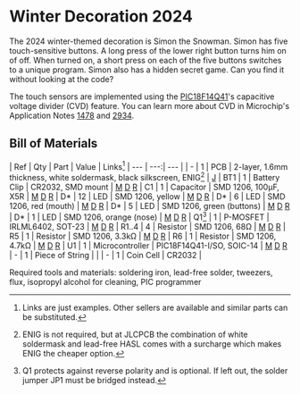 # Winter Decoration 2024

The 2024 winter-themed decoration is Simon the Snowman. Simon has five touch-sensitive buttons. A long press of the lower right button turns him on of off. When turned on, a short press on each of the five buttons switches to a unique program. Simon also has a hidden secret game. Can you find it without looking at the code?

The touch sensors are implemented using the [PIC18F14Q41](https://www.microchip.com/en-us/product/pic18f14q41)'s capacitive voltage divider (CVD) feature. You can learn more about CVD in Microchip's Application Notes [1478](https://ww1.microchip.com/downloads/en/appnotes/01478A.pdf) and [2934](https://ww1.microchip.com/downloads/en/AppNotes/AN2934-Capacitive-Touch-Sensor-Design-Guidelines-00002934A.pdf). 

## Bill of Materials

| Ref | Qty | Part | Value | Links[^links]
| --- | ---:| --- |
| - | 1 | PCB | 2-layer, 1.6mm thickness, white soldermask, black silkscreen, ENIG[^enig] | [J](https://jlcpcb.com/)
| BT1 | 1 | Battery Clip | CR2032, SMD mount | [M](https://mouser.com/ProductDetail/?qs=sGAEpiMZZMvxqoKe%252BDjhrhkd9JgmX6KPIe2Fc6FHFcOAlHTLYwGDJA%3D%3D) [D](https://www.digikey.com/en/products/detail/te-connectivity-linx/BAT-HLD-003-SMT-TR/14301788?s=N4IgTCBcDaIEIEEAqBaAEgGQCIoAy4GYUBlAWVSQCUQBdAXyA) [R](https://www.reichelt.de/shop/produkt/knopfzellenclip_fuer_20_mm_smd-56574)
| C1 | 1 | Capacitor | SMD 1206, 100µF, X5R | [M](https://mouser.com/ProductDetail/?qs=pUKx8fyJudDzdyEEakAKPA%3D%3D) [D](https://www.digikey.com/en/products/detail/murata-electronics/GRM31CR60J107KEA8L/16286000?s=N4IgTCBcDaIOICUCyBmAjAYQQNgAwCk1cB2AaQFEBBADgBkQBdAXyA) [R](https://www.reichelt.de/shop/produkt/mlcc_1206_100_f_6_3_v_-10_x5r-409219)
| D* | 12 | LED | SMD 1206, yellow | [M](https://mouser.com/ProductDetail/?qs=sGAEpiMZZMv0DJfhVcWlK%252BdbpgZMtcHOeXAaxJ3bARo%3D) [D](https://www.digikey.com/en/products/detail/liteon/LTST-C150YKT/269217?s=N4IgTCBcDaIDIBUDKCC0BhAjAVgAwE0BpBEAXQF8g) [R](https://www.reichelt.de/shop/produkt/led_smd_1206_gelb_150_mcd_120_-361548)
| D* | 6 | LED | SMD 1206, red (mouth) | [M](https://mouser.com/ProductDetail/?qs=sGAEpiMZZMv0DJfhVcWlK%252BdbpgZMtcHOPtGkXd2H%2F2o%3D) [D](https://www.digikey.com/en/products/detail/liteon/LTST-C150KRKT/386761?s=N4IgTCBcDaIDIBUDKCC0BhAjAVgAwGkAlfBEAXQF8g) [R](https://www.reichelt.de/de/de/shop/produkt/led_smd_1206_rot_150_mcd_120_-361547)
| D* | 5 | LED | SMD 1206, green (buttons) | [M](https://mouser.com/ProductDetail/?qs=sGAEpiMZZMv0DJfhVcWlK%252BdbpgZMtcHOivY63VReAjk%3D) [D](https://www.digikey.com/en/products/detail/liteon/LTST-C150KGKT/365085?s=N4IgTCBcDaIDIBUDKCC0BhAjAVgAwGkBxfBEAXQF8g) [R](https://www.reichelt.de/de/de/shop/produkt/led_smd_1206_gruen_500_mcd_120_-361549)
| D* | 1 | LED | SMD 1206, orange (nose) | [M](https://mouser.com/ProductDetail/?qs=sGAEpiMZZMv0DJfhVcWlK%252BdbpgZMtcHO1szBFqLoZwU%3D) [D](https://www.digikey.com/en/products/detail/liteon/LTST-C150KFKT/386758?s=N4IgTCBcDaIDIBUDKCC0BhAjAVgAwGkAxfBEAXQF8g) [R](https://www.reichelt.de/de/de/shop/produkt/smd-led_superhell_orange_200_mcd_120_3_2_x_1_6_mm_1206_-231710)
| Q1[^polprot] | 1 | P-MOSFET | IRLML6402, SOT-23 | [M](https://mouser.com/ProductDetail/?qs=9%252BKlkBgLFf0HuZuONx2Ewg%3D%3D) [D](https://www.digikey.com/en/products/detail/infineon-technologies/IRLML6402TRPBF/811437) [R](https://www.reichelt.de/shop/produkt/mosfet_p-ch_-20v_-3_7a_0_065r_sot-23-108743)
| R1..4 | 4 | Resistor | SMD 1206, 68Ω | [M](https://mouser.com/ProductDetail/?qs=CteSnpDdeuDJTICysoGhNw%3D%3D) [D](https://www.digikey.com/en/products/detail/yageo/RC1206JR-0768RL/729330?s=N4IgTCBcDaIEoGECMYAMA2AUnAtKg7OgBxwAyIAugL5A) [R](https://www.reichelt.de/shop/produkt/smd-widerstand_1206_68_ohm_250_mw_5_-18364)
| R5 | 1 | Resistor | SMD 1206, 3.3kΩ | [M](https://mouser.com/ProductDetail/?qs=CteSnpDdeuDJAlQtfVL%252BIw%3D%3D) [D](https://www.digikey.com/en/products/detail/yageo/RC1206JR-073K3L/729267?s=N4IgTCBcDaIEoGECMYAMA2AUnAtKg7AMwDShAMiALoC%2BQA) [R](https://www.reichelt.de/shop/produkt/smd-widerstand_1206_3_3_kohm_250_mw_5_-18302)
| R6 | 1 | Resistor | SMD 1206, 4.7kΩ | [M](https://mouser.com/ProductDetail/?qs=CteSnpDdeuDgOu3Rsm1uRA%3D%3D) [D](https://www.digikey.com/en/products/detail/yageo/RC1206JR-074K7L/729295?s=N4IgTCBcDaIEoGECMYAMA2AUnAtKg7ACwDS%2BAMiALoC%2BQA) [R](https://www.reichelt.de/shop/produkt/smd-widerstand_1206_4_7_kohm_250_mw_5_-18330)
| U1 | 1 | Microcontroller | PIC18F14Q41-I/SO, SOIC-14 | [M](https://mouser.com/ProductDetail/?qs=W%2FMpXkg%252BdQ5jNCMT7LkJWg%3D%3D) [D](https://www.digikey.com/en/products/detail/microchip-technology/PIC18F14Q41-I-SO/13415037?s=N4IgTCBcDaIA4EsDGBGAHAMxQFgI7ZQFoEB6AZwHsQBdAXyA) [R](https://www.reichelt.de/shop/produkt/8-bit-picmicro_mikrocontroller_16_kb_64_mhz_so-20-311092)
| - | 1 | Piece of String | |
| - | 1 | Coin Cell | CR2032 |

[^links]: Links are just examples. Other sellers are available and similar parts can be substituted.  
[^enig]: ENIG is not required, but at JLCPCB the combination of white soldermask and lead-free HASL comes with a surcharge which makes ENIG the cheaper option.  
[^polprot]: Q1 protects against reverse polarity and is optional. If left out, the solder jumper JP1 must be bridged instead. 

Required tools and materials: soldering iron, lead-free solder, tweezers, flux, isopropyl alcohol for cleaning, PIC programmer
